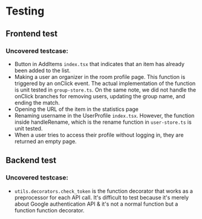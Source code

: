  # Testing 
 
 ## Frontend test
 
 ### Uncovered testcase:
 
 - Button in AddItems `index.tsx` that indicates that an item has already been added to the list. 
 - Making a user an organizer in the room profile page. This function is triggered by an onClick event. The actual implementation of the function is unit tested in `group-store.ts`. On the same note, we did not handle the onClick branches for removing users, updating the group name, and ending the match. 
 - Opening the URL of the item in the statistics page
 - Renaming username in the UserProfile `index.tsx`. However, the function inside handleRename, which is the rename function in `user-store.ts` is unit tested. 
 - When a user tries to access their profile without logging in, they are returned an empty page. 
 
 ## Backend test
 
### Uncovered testcase:

-  `utils.decorators.check_token` is the function decorator that works as a preprocessor for each API call. It's 
difficult to test because it's merely about Google authentication API & it's not a normal function but a function
function decorator.  

